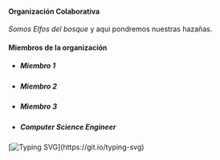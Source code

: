 #### Organización Colaborativa
*Somos Elfos del bosque* y aqui pondremos nuestras hazañas.
#### Miembros de la organización
  - ##### Miembro 1
  - ##### Miembro 2
  - ##### Miembro 3
  - ##### Computer Science Engineer
[![Typing SVG](https://readme-typing-svg.demolab.com?font=Fira+Code&pause=1000&color=108534&width=435&lines=Wake+up%2C+Neo...)](https://git.io/typing-svg)
